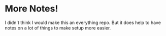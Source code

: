 # More Notes!



I didn't think I would make this an everything repo.
But it does help to have notes on a lot of things to make setup more easier.

